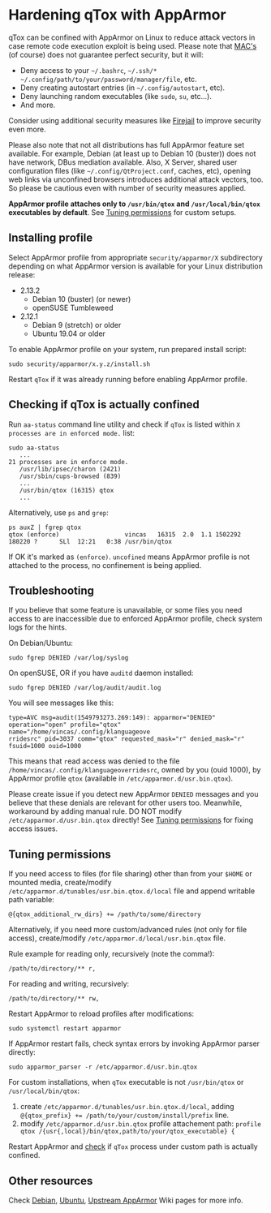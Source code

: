 # Hardening qTox with AppArmor

qTox can be confined with AppArmor on Linux to reduce attack vectors in case remote code execution exploit is being used. Please note that [MAC's] (of course) does not guarantee perfect security, but it will:
- Deny access to your `~/.bashrc`, `~/.ssh/*` `~/.config/path/to/your/password/manager/file`, etc.
- Deny creating autostart entries (in `~/.config/autostart`, etc).
- Deny launching random executables (like `sudo`, `su`, etc...).
- And more.

Consider using additional security measures like [Firejail] to improve security even more.

Please also note that not all distributions has full AppArmor feature set available. For example, Debian (at least up to Debian 10 (buster)) does not have network, DBus mediation available. Also, X Server, shared user configuration files (like `~/.config/QtProject.conf`, caches, etc), opening web links via unconfined browsers introduces additional attack vectors, too. So please be cautious even with number of security measures applied.

**AppArmor profile attaches only to `/usr/bin/qtox` and `/usr/local/bin/qtox` executables by default**. See [Tuning permissions](#tuning-permissions) for custom setups.

## Installing profile

Select AppArmor profile from appropriate `security/apparmor/X` subdirectory depending on what AppArmor version is available for your Linux distribution release:

- 2.13.2
  - Debian 10 (buster) (or newer)
  - openSUSE Tumbleweed
- 2.12.1
  - Debian 9 (stretch) or older
  - Ubuntu 19.04 or older

To enable AppArmor profile on your system, run prepared install script:

```
sudo security/apparmor/x.y.z/install.sh
```
Restart `qTox` if it was already running before enabling AppArmor profile.

## Checking if qTox is actually confined

Run `aa-status` command line utility and check if `qTox` is listed within `X processes are in enforced mode.` list:
```
sudo aa-status
   ...
21 processes are in enforce mode.
   /usr/lib/ipsec/charon (2421)            
   /usr/sbin/cups-browsed (839)
   ...
   /usr/bin/qtox (16315) qtox
   ...
```

Alternatively, use `ps` and `grep`:

```
ps auxZ | fgrep qtox
qtox (enforce)                  vincas   16315  2.0  1.1 1502292 180220 ?      SLl  12:21   0:38 /usr/bin/qtox
```

If OK it's marked as `(enforce)`. `uncofined` means AppArmor profile is not attached to the process, no confinement is being applied.

## Troubleshooting

If you believe that some feature is unavailable, or some files you need access to are inaccessible due to enforced AppArmor profile, check system logs for the hints.

On Debian/Ubuntu:

```
sudo fgrep DENIED /var/log/syslog
```

On openSUSE, OR if you have `auditd` daemon installed:
```
sudo fgrep DENIED /var/log/audit/audit.log
```

You will see messages like this:
```
type=AVC msg=audit(1549793273.269:149): apparmor="DENIED" operation="open" profile="qtox" name="/home/vincas/.config/klanguageove
rridesrc" pid=3037 comm="qtox" requested_mask="r" denied_mask="r" fsuid=1000 ouid=1000
```

This means that `r`ead access was denied to the file `/home/vincas/.config/klanguageoverridesrc`, owned by you (ouid 1000), by AppArmor profile `qtox` (available in `/etc/apparmor.d/usr.bin.qtox`).

Please create issue if you detect new AppArmor `DENIED` messages and you believe that these denials are relevant for other users too. Meanwhile, workaround by adding manual rule. DO NOT modify `/etc/apparmor.d/usr.bin.qtox` directly! See [Tuning permissions](#tuning-permissions) for fixing access issues.

## Tuning permissions

If you need access to files (for file sharing) other than from your `$HOME` or mounted media, create/modify `/etc/apparmor.d/tunables/usr.bin.qtox.d/local` file and append writable path variable:

```
@{qtox_additional_rw_dirs} += /path/to/some/directory
```

Alternatively, if you need more custom/advanced rules (not only for file access), create/modify `/etc/apparmor.d/local/usr.bin.qtox` file.

Rule example for reading only, recursively (note the comma!):

```
/path/to/directory/** r,
```

For reading and writing, recursively:
```
/path/to/directory/** rw,
```

Restart AppArmor to reload profiles after modifications:

```
sudo systemctl restart apparmor
```

If AppArmor restart fails, check syntax errors by invoking AppArmor parser directly:

```
sudo apparmor_parser -r /etc/apparmor.d/usr.bin.qtox
```

For custom installations, when `qTox` executable is not `/usr/bin/qtox` or `/usr/local/bin/qtox`:
1. create `/etc/apparmor.d/tunables/usr.bin.qtox.d/local`, adding `@{qtox_prefix} += /path/to/your/custom/install/prefix` line.
2. modify `/etc/apparmor.d/usr.bin.qtox` profile attachement path: `profile qtox /{usr{,local}/bin/qtox,path/to/your/qtox_executable} {`

Restart AppArmor and [check](#checking-if-qtox-is-actually-confined) if `qTox` process under custom path is actually confined.

## Other resources

Check [Debian], [Ubuntu], [Upstream AppArmor] Wiki pages for more info.

[Debian]: https://wiki.debian.org/AppArmor
[Firejail]: https://firejail.wordpress.com
[MAC's]: https://en.wikipedia.org/wiki/Mandatory_access_control
[Ubuntu]: https://wiki.ubuntu.com/AppArmor
[Upstream AppArmor]: https://gitlab.com/apparmor/apparmor/wikis/home
